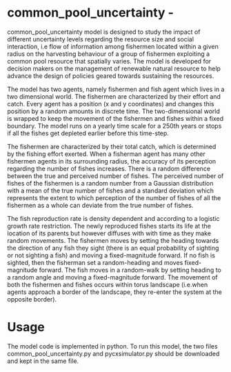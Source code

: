 # common_pool_uncertainty -

common_pool_uncertainty model is designed to study the impact of  different uncertainty levels regarding the resource size and  social interaction, i.e flow of information among fishermen located within a given radius on the harvesting behaviour of a group of fishermen exploiting a common pool resource that spatially varies. The model is developed for decision makers on the management  of renewable natural resource to help advance the design of policies geared towards sustaining the resources.

The model has two agents, namely fishermen  and fish agent which lives in a two dimensional world. The fishermen are characterized by their effort and catch. Every agent has a position (x and y coordinates) and changes this position by a random amounts in discrete time. The two-dimensional world is wrapped to keep the movement of the fishermen and fishes within a fixed boundary.  The model runs on a yearly time scale for a 250th years or stops if all the fishes get depleted earlier before this time-step.

The fishermen are characterized by their total catch, which is determined by the fishing effort exerted. When a fisherman agent has many other fishermen agents in its surrounding radius, the accuracy of its perception regarding the number of fishes increases. There is a random difference between the true and perceived number of fishes. The perceived number of fishes of the fishermen is a random number from a Gaussian distribution with a mean of the true number of fishes and a standard deviation  which represents the extent to which perception of the number of fishes of all the fishermen as a whole can deviate from the true number of fishes. 

The fish reproduction rate is density dependent and according to a logistic growth rate restriction. The newly reproduced fishes starts its life at the location of its parents but however diffuses with  with time as they make random movements. The fishermen moves by setting the heading towards the direction of any fish they sight (there is an equal probability of sighting or not sighting a fish) and moving a fixed-magnitude forward. If no fish is sighted, then the fisherman set a random-heading and moves fixed-magnitude forward. The fish moves in a random-walk by setting heading to a random angle and moving a fixed-magnitude  forward.  The movement of both the fishermen and fishes occurs within torus landscape (i.e.when agents approach a border of the landscape, they re-enter the system at the opposite border).


# Usage
The model code is implemented in python. To run this model, the two files common_pool_uncertainty.py and pycxsimulator.py should be downloaded and kept in the same file.
